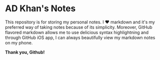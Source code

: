 # AD Khan's Notes
This repository is for storing my personal notes. I :heart: markdown and it's my preferred way of taking notes because of its simplicity. Moreover, GitHub flavored markdown allows me to use delicious syntax highlightning and through GitHub iOS app, I can always beautifully view my markdown notes on my phone.

**Thank you, Github!**
